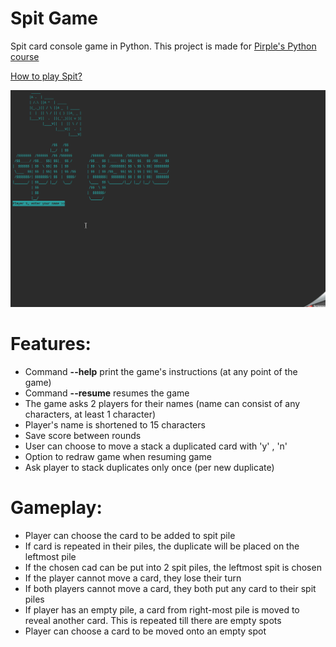 # Spit Game
Spit card console game in Python. This project is made for [Pirple's Python course](https://www.pirple.com/courses/python-is-easy)

[How to play Spit?](https://www.youtube.com/watch?v=yv7k6XYzgSo&t=32s)

![](https://github.com/marta-krzyk-dev/SpitGame/blob/master/Gameplay_GIF.gif?raw=true)

# Features:
- Command **--help** print the game's instructions (at any point of the game)
- Command **--resume** resumes the game
- The game asks 2 players for their names (name can consist of any characters, at least 1 character)
- Player's name is shortened to 15 characters
- Save score between rounds
- User can choose to move a stack a duplicated card with 'y' , 'n'
- Option to redraw game when resuming game
- Ask player to stack duplicates only once (per new duplicate)

# Gameplay:
- Player can choose the card to be added to spit pile
- If card is repeated in their piles, the duplicate will be placed on the leftmost pile
- If the chosen cad can be put into 2 spit piles, the leftmost spit is chosen
- If the player cannot move a card, they lose their turn
- If both players cannot move a card, they both put any card to their spit piles
- If player has an empty pile, a card from right-most pile is moved to reveal another card. This is repeated till there are empty spots
- Player can choose a card to be moved onto an empty spot
